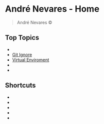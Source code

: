 # André Nevares - Home
> André Nevares &copy; 

## Top Topics
- []()
- [Git Ignore]()
- [Virtual Enviroment](https://github.com/andrenevares/andrenevares/blob/master/venv/virtual_enviroment.md)
- []()
- []()

## Shortcuts
- []()
- []()
- []()
- []()
- []()


